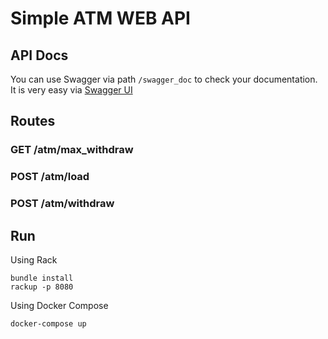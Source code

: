 # Simple ATM WEB API
## API Docs
You can use Swagger via path `/swagger_doc` to check your documentation.
It is very easy via [Swagger UI](https://github.com/swagger-api/swagger-ui)
## Routes

### GET /atm/max_withdraw
### POST /atm/load
### POST /atm/withdraw


## Run
Using Rack
```
bundle install
rackup -p 8080
```

Using Docker Compose
```
docker-compose up
```
